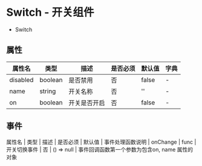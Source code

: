 # Switch - 开关组件


*  Switch

## 属性

属性名 | 类型 | 描述 | 是否必须 | 默认值 | 字典 |  
------- | ------- | ------- | ------- | ------- | ------- |
disabled | boolean | 是否禁用 | 否 |  false | - |
name | string |  开关名称 | 否 | '' | - |
on | boolean | 开关是否开启 | 否 | false | - |

## 事件
属性名 | 类型 | 描述 | 是否必须 | 默认值 | 事件处理函数说明 |
onChange | func | 开关切换事件 | 否 | () => null | 事件回调函数第一个参数为包含on, name 属性的对象
